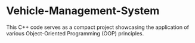 # Vehicle-Management-System
This C++ code serves as a compact project showcasing the application of various Object-Oriented Programming (OOP) principles. 
